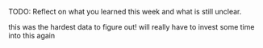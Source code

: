 TODO: Reflect on what you learned this week and what is still unclear.


this was the hardest data to figure out! will really have to invest some time into this again 
